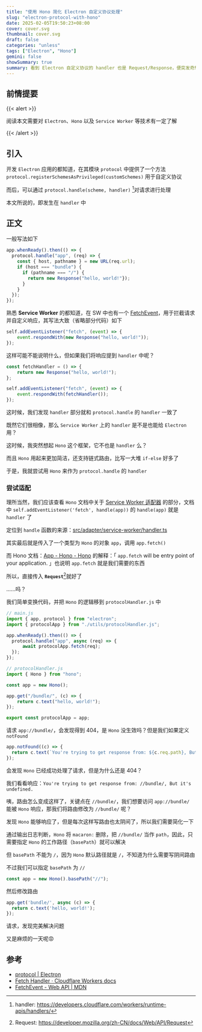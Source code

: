 ```yaml
---
title: "使用 Hono 简化 Electron 自定义协议处理"
slug: "electron-protocol-with-hono"
date: 2025-02-05T19:50:23+08:00
cover: cover.svg
thumbnail: cover.svg
draft: false
categories: "unless"
tags: ["Electron", "Hono"]
gemini: false
showSummary: true
summary: 看到 Electron 自定义协议的 handler 也是 Request/Response，便突发奇想🤓👆
---
```


## 前情提要

{{< alert >}}

阅读本文需要对 `Electron`、`Hono` 以及 `Service Worker` 等技术有一定了解

{{< /alert >}}

## 引入

开发 `Electron` 应用的都知道，在其模块 `protocol` 中提供了一个方法`protocol.registerSchemesAsPrivileged(customSchemes)` 用于自定义协议

而后，可以通过 `protocol.handle(scheme, handler)` [^1]对请求进行处理

本文所说的，即发生在 `handler` 中

## 正文

一般写法如下

```javascript
app.whenReady().then(() => {
  protocol.handle("app", (req) => {
    const { host, pathname } = new URL(req.url);
    if (host === "bundle") {
      if (pathname === "/") {
        return new Response("hello, world!"});
      }
    }
  });
});

```

熟悉 **Service Worker** 的都知道，在 SW 中也有一个 [FetchEvent][2]，用于拦截请求并自定义响应，其写法大致（省略部分代码）如下

```javascript
self.addEventListener("fetch", (event) => {
    event.respondWith(new Response("hello, world!"));
});

```

这样可能不能说明什么，但如果我们将响应提到 `handler` 中呢？

```javascript
const fetchHandler = () => {
	return new Response("hello, world!");
};

self.addEventListener("fetch", (event) => {
    event.respondWith(fetchHandler());
});

```

这时候，我们发现 `handler` 部分就和 `protocol.handle` 的 `handler` 一致了

既然它们很相像，那么 `Service Worker` 上的 `handler` 是不是也能给 `Electron` 用？

这时候，我突然想起 `Hono` 这个框架，它不也是 `handler` 么？

而且 `Hono` 用起来更加简洁，还支持链式路由，比写一大堆 `if-else` 好多了

于是，我就尝试用 `Hono` 来作为 `protocol.handle` 的 `handler`

### 尝试适配

理所当然，我们应该查看 `Hono` 文档中关于 [Service Worker 适配器][3] 的部分，文档中 `self.addEventListener('fetch', handle(app))` 的 `handle(app)` 就是 `handler` 了

定位到 `handle` 函数的来源：[src/adapter/service-worker/handler.ts][4]

其实最后就是传入了一个类型为 `Hono` 的对象 `app`，调用 `app.fetch()`

而 Hono 文档：[App - Hono - Hono][5] 的解释：「 `app.fetch` will be entry point of your application. 」也说明 `app.fetch` 就是我们需要的东西

所以，直接传入 **`Request`**[^2]就好了

......吗？

我们简单变换代码，并把 `Hono` 的逻辑移到 `protocolHandler.js` 中

```javascript
// main.js
import { app, protocol } from "electron";
import { protocolApp } from "./utils/protocolHandler.js";

app.whenReady().then(() => {
  protocol.handle("app", async (req) => {
      await protocolApp.fetch(req);
  });
});

// protocolHandler.js
import { Hono } from "hono";

const app = new Hono();

app.get("/bundle/", (c) => {
    return c.text("hello, world!");
});

export const protocolApp = app;

```

请求 `app://bundle/`，会发现得到 404，是 `Hono` 没生效吗？但是我们如果定义 `notFound`

```javascript
app.notFound((c) => {
  return c.text(`You're trying to get response from: ${c.req.path}, But it's undefined.`, 404);
});

```

会发现 `Hono` 已经成功处理了请求，但是为什么还是 404？

我们看看响应：`You're trying to get response from: //bundle/, But it's undefined.`

咦，路由怎么变成这样了，关键点在 `//bundle/`，我们想要访问 `app://bundle/` 能被 `Hono` 响应，那我们将路由修改为 `//bundle/` 呢？

发现 `Hono` 能够响应了，但是每次这样写路由也太阴间了，所以我们需要简化一下

通过输出日志判断，`Hono` 将 `macaron:` 删除，把 `//bundle/` 当作 `path`，因此，只需要指定 `Hono` 的工作路径（`basePath`）就可以解决

但 `basePath` 不能为 `/`，因为 `Hono` 默认路径就是 `/`，不知道为什么需要写阴间路由

不过我们可以指定 `basePath` 为 `//`

```javascript
const app = new Hono().basePath("//");

```

然后修改路由

```javascript
app.get('bundle/', async (c) => {
  return c.text('hello, world!');
});

```

请求，发现完美解决问题

又是麻烦的一天呢😡

## 参考

- [protocol | Electron](https://www.electronjs.org/zh/docs/latest/api/protocol)
- [Fetch Handler · Cloudflare Workers docs](https://developers.cloudflare.com/workers/runtime-apis/handlers/fetch/)
- [FetchEvent - Web API | MDN](https://developer.mozilla.org/zh-CN/docs/Web/API/FetchEvent)

[1]: <https://www.electronjs.org/zh/docs/latest/api/protocol#protocolhandlescheme-handler>
[2]: <https://developer.mozilla.org/zh-CN/docs/Web/API/FetchEvent>
[3]: <https://hono.dev/docs/getting-started/service-worker>
[4]: <https://github.com/honojs/hono/blob/main/src/adapter/service-worker/handler.ts>
[5]: <https://hono.dev/docs/api/hono#fetch>

[^1]: handler: https://developers.cloudflare.com/workers/runtime-apis/handlers/
[^2]: Request: https://developer.mozilla.org/zh-CN/docs/Web/API/Request
